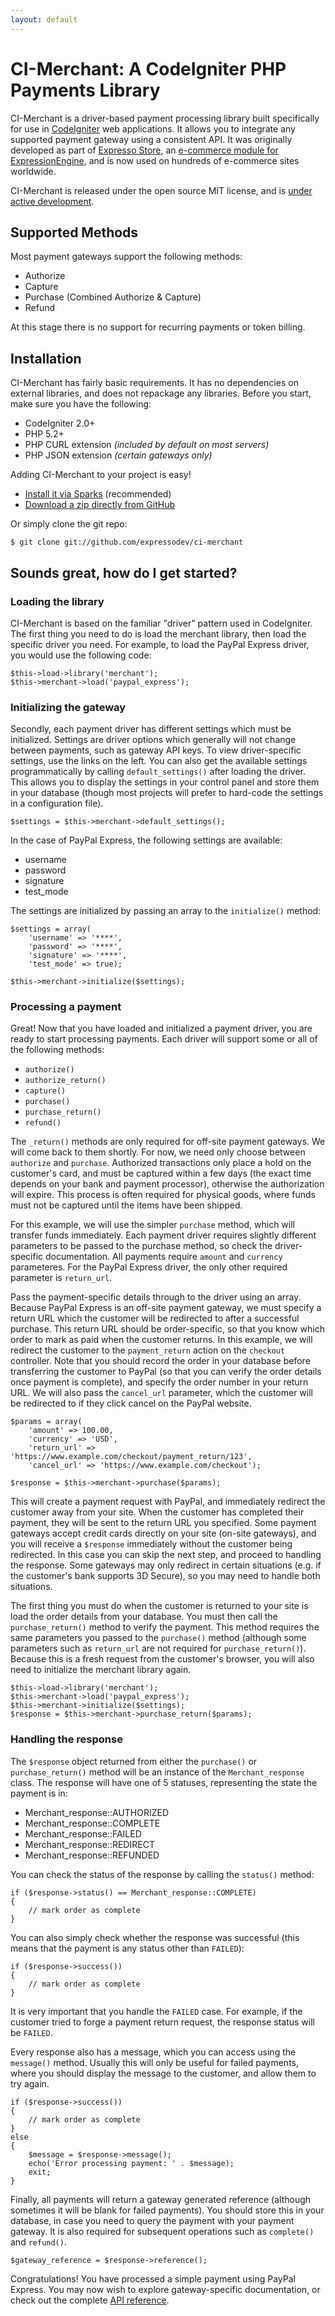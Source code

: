 ```yaml
---
layout: default
---
```


# CI-Merchant: A CodeIgniter PHP Payments Library

CI-Merchant is a driver-based payment processing library built specifically for use in
[CodeIgniter](http://codeigniter.com/) web applications.
It allows you to integrate any supported payment gateway using a consistent API. It was
originally developed as part of [Expresso Store](http://exp-resso.com/store), an [e-commerce
module for ExpressionEngine](http://exp-resso.com/store), and is now used on hundreds of e-commerce sites worldwide.

CI-Merchant is released under the open source MIT license, and is [under active development](https://github.com/expressodev/ci-merchant/commits/develop).

## Supported Methods

Most payment gateways support the following methods:

* Authorize
* Capture
* Purchase (Combined Authorize & Capture)
* Refund

At this stage there is no support for recurring payments or token billing.

## Installation

CI-Merchant has fairly basic requirements. It has no dependencies on external libraries, and does
not repackage any libraries. Before you start, make sure you have the following:

* CodeIgniter 2.0+
* PHP 5.2+
* PHP CURL extension *(included by default on most servers)*
* PHP JSON extension *(certain gateways only)*

Adding CI-Merchant to your project is easy!

* [Install it via Sparks](http://getsparks.org/packages/ci-merchant/versions/HEAD/show) (recommended)
* [Download a zip directly from GitHub](https://github.com/expressodev/ci-merchant/zipball/master)

Or simply clone the git repo:

    $ git clone git://github.com/expressodev/ci-merchant

## Sounds great, how do I get started?

### Loading the library

CI-Merchant is based on the familiar "driver" pattern used in CodeIgniter. The first thing you
need to do is load the merchant library, then load the specific driver you need.
For example, to load the PayPal Express driver, you would use the following code:

    $this->load->library('merchant');
    $this->merchant->load('paypal_express');

### Initializing the gateway

Secondly, each payment driver has different settings which must be initialized. Settings are driver
options which generally will not change between payments, such as gateway API keys. To view
driver-specific settings, use the links on the left. You can also get the available settings
programmatically by calling `default_settings()` after loading the driver. This allows you to
display the settings in your control panel and store them in your database (though most projects
will prefer to hard-code the settings in a configuration file).

    $settings = $this->merchant->default_settings();

In the case of PayPal Express, the following settings are available:

* username
* password
* signature
* test_mode

The settings are initialized by passing an array to the `initialize()` method:

    $settings = array(
        'username' => '****',
        'password' => '****',
        'signature' => '****',
        'test_mode' => true);

    $this->merchant->initialize($settings);

### Processing a payment

Great! Now that you have loaded and initialized a payment driver, you are ready to start processing
payments. Each driver will support some or all of the following methods:

* `authorize()`
* `authorize_return()`
* `capture()`
* `purchase()`
* `purchase_return()`
* `refund()`

The `_return()` methods are only required for off-site payment gateways. We will come back to
them shortly. For now, we need only choose between `authorize` and `purchase`. Authorized
transactions only place a hold on the customer's card, and must be captured within a few days
(the exact time depends on your bank and payment processor), otherwise the authorization will
expire. This process is often required for physical goods, where funds must not be captured until
the items have been shipped.

For this example, we will use the simpler `purchase` method, which will transfer funds immediately.
Each payment driver requires slightly different parameters to be passed to the purchase method,
so check the driver-specific documentation. All payments require `amount` and `currency`
parameteres.  For the PayPal Express driver, the only other required parameter is `return_url`.

Pass the payment-specific details through to the driver using an array. Because PayPal Express
is an off-site payment gateway, we must specify a return URL which the customer will be redirected
to after a successful purchase. This return URL should be order-specific, so that you know which
order to mark as paid when the customer returns. In this example, we will redirect the customer
to the `payment_return` action on the `checkout` controller. Note that you should record the order
in your database before transferring the customer to PayPal (so that you can verify the order
details once payment is complete), and specify the order number in your return URL. We will also
pass the `cancel_url` parameter, which the customer will be redirected to if they click cancel on
the PayPal website.

    $params = array(
        'amount' => 100.00,
        'currency' => 'USD',
        'return_url' => 'https://www.example.com/checkout/payment_return/123',
        'cancel_url' => 'https://www.example.com/checkout');

    $response = $this->merchant->purchase($params);

This will create a payment request with PayPal, and immediately redirect the customer away from
your site. When the customer has completed their payment, they will be sent to the return URL you
specified. Some payment gateways accept credit cards directly on your site (on-site gateways),
and you will receive a `$response` immediately without the customer being redirected. In this case
you can skip the next step, and proceed to handling the response. Some gateways may only redirect
in certain situations (e.g. if the customer's bank supports 3D Secure), so you may need to handle
both situations.

The first thing you must do when the customer is returned to your site is load the order
details from your database. You must then call the `purchase_return()` method to verify the payment.
This method requires the same parameters you passed to the `purchase()` method (although some
parameters such as `return_url` are not required for `purchase_return()`). Because this is a fresh
request from the customer's browser, you will also need to initialize the merchant library again.

    $this->load->library('merchant');
    $this->merchant->load('paypal_express');
    $this->merchant->initialize($settings);
    $response = $this->merchant->purchase_return($params);

### Handling the response

The `$response` object returned from either the `purchase()` or `purchase_return()` method will be
an instance of the `Merchant_response` class. The response will have one of 5 statuses,
representing the state the payment is in:

* Merchant_response::AUTHORIZED
* Merchant_response::COMPLETE
* Merchant_response::FAILED
* Merchant_response::REDIRECT
* Merchant_response::REFUNDED

You can check the status of the response by calling the `status()` method:

    if ($response->status() == Merchant_response::COMPLETE)
    {
        // mark order as complete
    }

You can also simply check whether the response was successful (this means that the payment is any
status other than `FAILED`):

    if ($response->success())
    {
        // mark order as complete
    }

It is very important that you handle the `FAILED` case. For example, if the customer tried to forge
a payment return request, the response status will be `FAILED`.

Every response also has a message, which you can access using the `message()` method. Usually this
will only be useful for failed payments, where you should display the message to the customer,
and allow them to try again.

    if ($response->success())
    {
        // mark order as complete
    }
    else
    {
        $message = $response->message();
        echo('Error processing payment: ' . $message);
        exit;
    }

Finally, all payments will return a gateway generated reference (although sometimes it will be
blank for failed payments). You should store this in your database, in case you need to query the
payment with your payment gateway. It is also required for subsequent operations such as
`complete()` and `refund()`.

    $gateway_reference = $response->reference();

Congratulations! You have processed a simple payment using PayPal Express. You may now wish to
explore gateway-specific documentation, or check out the complete [API reference](/reference.html).
